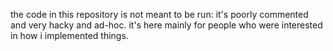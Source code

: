 the code in this repository is not meant to be run: it's poorly commented and very hacky and ad-hoc. it's here mainly for people who were interested in how i implemented things.
